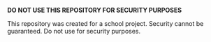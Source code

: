 **DO NOT USE THIS REPOSITORY FOR SECURITY PURPOSES**

This repository was created for a school project. Security cannot be guaranteed. Do not use for security purposes.
